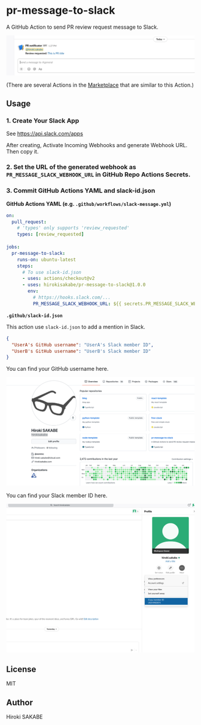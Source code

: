 # pr-message-to-slack

A GitHub Action to send PR review request message to Slack.

![App](./img/app.png)

(There are several Actions in the [Marketplace](https://github.com/marketplace?type=actions&query=pull+request+slack+) that are similar to this Action.)

## Usage

### 1. Create Your Slack App

See https://api.slack.com/apps

After creating, Activate Incoming Webhooks and generate Webhook URL. Then copy it.

### 2. Set the URL of the generated webhook as `PR_MESSAGE_SLACK_WEBHOOK_URL` in GitHub Repo Actions Secrets.

### 3. Commit GitHub Actions YAML and slack-id.json

**GitHub Actions YAML (e.g. `.github/workflows/slack-message.yml`)**

```yml
on:
  pull_request:
    # 'types' only supports 'review_requested'
    types: [review_requested]

jobs:
  pr-message-to-slack:
    runs-on: ubuntu-latest
    steps:
      # To use slack-id.json
      - uses: actions/checkout@v2
      - uses: hirokisakabe/pr-message-to-slack@1.0.0
        env:
          # https://hooks.slack.com/...
          PR_MESSAGE_SLACK_WEBHOOK_URL: ${{ secrets.PR_MESSAGE_SLACK_WEBHOOK_URL }}
```

**`.github/slack-id.json`**

This action use `slack-id.json` to add a mention in Slack.

```json
{
  "UserA's GitHub username": "UserA's Slack member ID",
  "UserB's GitHub username": "UserB's Slack member ID"
}
```

You can find your GitHub username here.

![GitHub username](./img/github_username.png)

You can find your Slack member ID here.

![Slack member ID](./img/slack_member_id.png)

## License

MIT

## Author

Hiroki SAKABE
